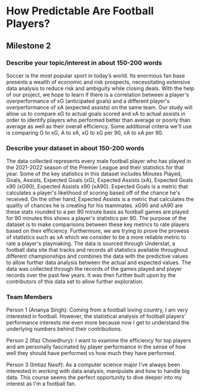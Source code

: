 # How Predictable Are Football Players?


## Milestone 2 

### Describe your topic/interest in about 150-200 words

Soccer is the most popular sport in today’s world. Its enormous fan base presents a wealth of economic and risk prospects, necessitating extensive data analysis to reduce risk and ambiguity while closing deals. With the help of our project, we hope to learn if there is a correlation between a player's overperformance of xG (anticipated goals) and a different player's overperformance of xA (expected assists) on the same team. Our study will allow us to compare xG to actual goals scored and xA to actual assists in order to identify players who performed better than average or poorly than average as well as their overall efficiency. Some additional criteria we'll use is comparing G to xG, A to xA, xG to xG per 90, xA to xA per 90.

### Describe your dataset in about 150-200 words

The data collected represents every male football player who has played in the 2021-2022 season of the Premier League and their statistics for that year. Some of the key statistics in this dataset includes Minutes Played, Goals, Assists, Expected Goals (xG), Expected Assists (xA), Expected Goals x90 (xG90), Expected Assists x90 (xA90). Expected Goals is a metric that calculates a player's likelihood of scoring based off of the chance he's received. On the other hand, Expected Assists is a metric that calculates the quality of chances he is creating for his teammates. xG90 and xA90 are these stats rounded to a per 90 minute basis as football games are played for 90 minutes this shows a player's statistics per 90. The purpose of the dataset is to make comparisons between these key metrics to rate players based on their efficiency. Furthermore, we are trying to prove the prowess of statistics such as xA which we consider to be a more reliable metric to rate a player's playmaking. The data is sourced through Understat, a football data site that tracks and records all statistics available throughout different championships and combines the data with the predictive values to allow further data analysis between the actual and expected values. The data was collected through the records of the games played and player records over the past few years. It was then further built upon by the contributors of this data set to allow further exploration.



### Team Members

Person 1 (Ananya Singh): Coming from a football loving country, I am very interested in football. However, the statistical analysis of football players' performance interests me even more because now I get to understand the underlying numbers behind their contributions.

Person 2 (Ifaz Chowdhury): I want to examine the efficiency for top players and am personally fascinated by player performance in the sense of how well they should have performed vs how much they have performed.

Person 3 (Imtiaz Nasif): As a computer science major I've always been interested in working with data analysis, manipulate and how to handle big data. This course seems the perfect opportunity to dive deeper into my interest as I'm a football fan.




